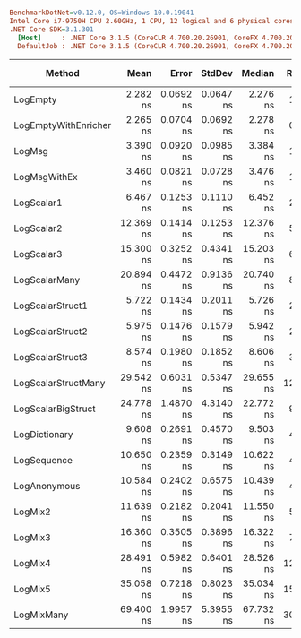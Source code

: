 ``` ini

BenchmarkDotNet=v0.12.0, OS=Windows 10.0.19041
Intel Core i7-9750H CPU 2.60GHz, 1 CPU, 12 logical and 6 physical cores
.NET Core SDK=3.1.301
  [Host]     : .NET Core 3.1.5 (CoreCLR 4.700.20.26901, CoreFX 4.700.20.27001), X64 RyuJIT
  DefaultJob : .NET Core 3.1.5 (CoreCLR 4.700.20.26901, CoreFX 4.700.20.27001), X64 RyuJIT


```
|               Method |      Mean |     Error |    StdDev |    Median | Ratio | RatioSD |  Gen 0 | Gen 1 | Gen 2 | Allocated |
|--------------------- |----------:|----------:|----------:|----------:|------:|--------:|-------:|------:|------:|----------:|
|             LogEmpty |  2.282 ns | 0.0692 ns | 0.0647 ns |  2.276 ns |  1.00 |    0.00 |      - |     - |     - |         - |
| LogEmptyWithEnricher |  2.265 ns | 0.0704 ns | 0.0692 ns |  2.278 ns |  0.99 |    0.03 |      - |     - |     - |         - |
|               LogMsg |  3.390 ns | 0.0920 ns | 0.0985 ns |  3.384 ns |  1.48 |    0.06 |      - |     - |     - |         - |
|         LogMsgWithEx |  3.460 ns | 0.0821 ns | 0.0728 ns |  3.476 ns |  1.52 |    0.06 |      - |     - |     - |         - |
|           LogScalar1 |  6.467 ns | 0.1253 ns | 0.1110 ns |  6.452 ns |  2.84 |    0.12 |      - |     - |     - |         - |
|           LogScalar2 | 12.369 ns | 0.1414 ns | 0.1253 ns | 12.376 ns |  5.42 |    0.16 |      - |     - |     - |         - |
|           LogScalar3 | 15.300 ns | 0.3252 ns | 0.4341 ns | 15.203 ns |  6.79 |    0.29 |      - |     - |     - |         - |
|        LogScalarMany | 20.894 ns | 0.4472 ns | 0.9136 ns | 20.740 ns |  8.99 |    0.48 | 0.0089 |     - |     - |      56 B |
|     LogScalarStruct1 |  5.722 ns | 0.1434 ns | 0.2011 ns |  5.726 ns |  2.49 |    0.09 |      - |     - |     - |         - |
|     LogScalarStruct2 |  5.975 ns | 0.1476 ns | 0.1579 ns |  5.942 ns |  2.63 |    0.12 |      - |     - |     - |         - |
|     LogScalarStruct3 |  8.574 ns | 0.1980 ns | 0.1852 ns |  8.606 ns |  3.76 |    0.14 |      - |     - |     - |         - |
|  LogScalarStructMany | 29.542 ns | 0.6031 ns | 0.5347 ns | 29.655 ns | 12.95 |    0.39 | 0.0242 |     - |     - |     152 B |
|   LogScalarBigStruct | 24.778 ns | 1.4870 ns | 4.3140 ns | 22.772 ns |  9.46 |    0.35 |      - |     - |     - |         - |
|        LogDictionary |  9.608 ns | 0.2691 ns | 0.4570 ns |  9.503 ns |  4.25 |    0.18 | 0.0051 |     - |     - |      32 B |
|          LogSequence | 10.650 ns | 0.2359 ns | 0.3149 ns | 10.622 ns |  4.71 |    0.24 | 0.0051 |     - |     - |      32 B |
|         LogAnonymous | 10.584 ns | 0.2402 ns | 0.6575 ns | 10.439 ns |  4.47 |    0.25 | 0.0051 |     - |     - |      32 B |
|              LogMix2 | 11.639 ns | 0.2182 ns | 0.2041 ns | 11.550 ns |  5.10 |    0.18 |      - |     - |     - |         - |
|              LogMix3 | 16.360 ns | 0.3505 ns | 0.3896 ns | 16.322 ns |  7.15 |    0.25 |      - |     - |     - |         - |
|              LogMix4 | 28.491 ns | 0.5982 ns | 0.6401 ns | 28.526 ns | 12.51 |    0.36 | 0.0216 |     - |     - |     136 B |
|              LogMix5 | 35.058 ns | 0.7218 ns | 0.8023 ns | 35.034 ns | 15.40 |    0.46 | 0.0268 |     - |     - |     168 B |
|           LogMixMany | 69.400 ns | 1.9957 ns | 5.3955 ns | 67.732 ns | 30.43 |    2.85 | 0.0446 |     - |     - |     280 B |
